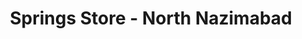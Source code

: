 ---
title: "Springs Store - North Nazimabad"
url: /karachi/springs-store-north-nazimabad/
shop: supermarket
---